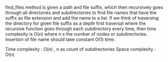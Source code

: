 find_files method is given a path and file suffix,
which then recursively goes through all directories and subdirectories
to find file names that have the suffix as file extension
and add the name to a list.
If we think of traversing the directory for given file suffix as a depth first traversal where the recursive function goes through each subdirectory every time, then time complexity is O(n) where n s the number of nodes or subdirectories. Insertion of file name should take constant O(1) time.

Time complexity : O(n) , n as count of subdirectories
Space complexity : O(n)